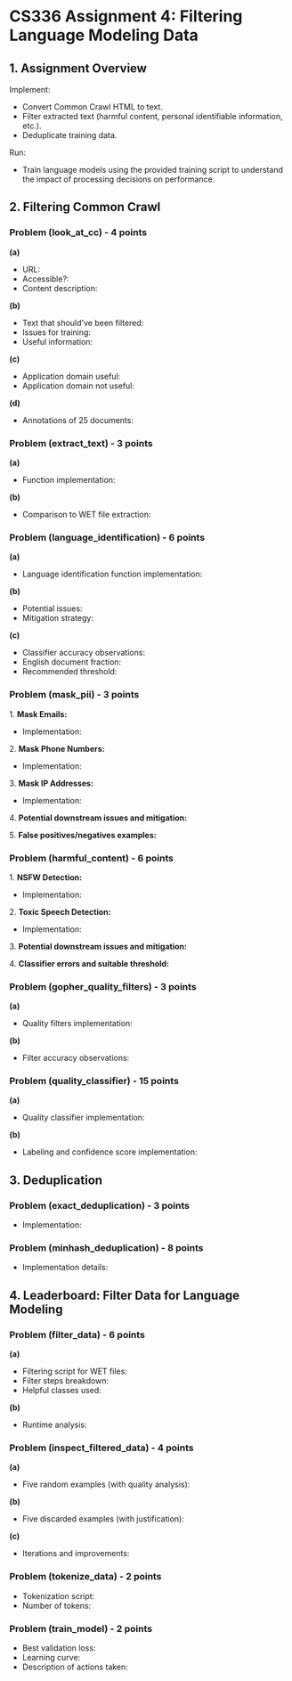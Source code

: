 # CS336 Assignment 4: Filtering Language Modeling Data

## 1. Assignment Overview

Implement:

* Convert Common Crawl HTML to text.
* Filter extracted text (harmful content, personal identifiable information, etc.).
* Deduplicate training data.

Run:

* Train language models using the provided training script to understand the impact of processing decisions on performance.

## 2. Filtering Common Crawl

### Problem (look\_at\_cc) - 4 points

**(a)**

* URL:
* Accessible?:
* Content description:

**(b)**

* Text that should've been filtered:
* Issues for training:
* Useful information:

**(c)**

* Application domain useful:
* Application domain not useful:

**(d)**

* Annotations of 25 documents:

### Problem (extract\_text) - 3 points

**(a)**

* Function implementation:

**(b)**

* Comparison to WET file extraction:

### Problem (language\_identification) - 6 points

**(a)**

* Language identification function implementation:

**(b)**

* Potential issues:
* Mitigation strategy:

**(c)**

* Classifier accuracy observations:
* English document fraction:
* Recommended threshold:

### Problem (mask\_pii) - 3 points

1\. **Mask Emails:**

* Implementation:

2\. **Mask Phone Numbers:**

* Implementation:

3\. **Mask IP Addresses:**

* Implementation:

4\. **Potential downstream issues and mitigation:**

5\. **False positives/negatives examples:**

### Problem (harmful\_content) - 6 points

1\. **NSFW Detection:**

* Implementation:

2\. **Toxic Speech Detection:**

* Implementation:

3\. **Potential downstream issues and mitigation:**

4\. **Classifier errors and suitable threshold:**

### Problem (gopher\_quality\_filters) - 3 points

**(a)**

* Quality filters implementation:

**(b)**

* Filter accuracy observations:

### Problem (quality\_classifier) - 15 points

**(a)**

* Quality classifier implementation:

**(b)**

* Labeling and confidence score implementation:

## 3. Deduplication

### Problem (exact\_deduplication) - 3 points

* Implementation:

### Problem (minhash\_deduplication) - 8 points

* Implementation details:

## 4. Leaderboard: Filter Data for Language Modeling

### Problem (filter\_data) - 6 points

**(a)**

* Filtering script for WET files:
* Filter steps breakdown:
* Helpful classes used:

**(b)**

* Runtime analysis:

### Problem (inspect\_filtered\_data) - 4 points

**(a)**

* Five random examples (with quality analysis):

**(b)**

* Five discarded examples (with justification):

**(c)**

* Iterations and improvements:

### Problem (tokenize\_data) - 2 points

* Tokenization script:
* Number of tokens:

### Problem (train\_model) - 2 points

* Best validation loss:
* Learning curve:
* Description of actions taken:
